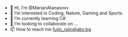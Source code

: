 - 👋 Hi, I’m @MarianAtanasovv
- 👀 I’m interested in Coding, Nature, Gaming and Sports.
- 🌱 I’m currently learning C#.
- 💞️ I’m looking to collaborate on ...
- 📫 How to reach me fujin_rajin@abv.bg

<!---
MarianAtanasovv/MarianAtanasovv is a ✨ special ✨ repository because its `README.md` (this file) appears on your GitHub profile.
You can click the Preview link to take a look at your changes.
--->
